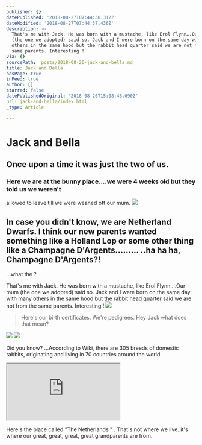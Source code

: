 ```yaml
---
publisher: {}
datePublished: '2018-08-27T07:44:38.312Z'
dateModified: '2018-08-27T07:44:37.436Z'
description: >-
  That's me with Jack. He was born with a mustache, like Erol Flynn….Our mum
  (the one we adopted) said so. Jack and I were born on the same day with many
  others in the same hood but the rabbit head quarter said we are not from the
  same parents. Interesting !
via: {}
sourcePath: _posts/2018-08-26-jack-and-bella.md
title: Jack and Bella
hasPage: true
inFeed: true
author: []
starred: false
datePublishedOriginal: '2018-08-26T15:08:46.090Z'
url: jack-and-bella/index.html
_type: Article

---
```

# Jack and Bella

## Once upon a time it was just the two of us.

### Here we are at the bunny place....we were 4 weeks old but they told us we weren't 
allowed to leave till we were weaned off our mum.
![](https://the-grid-user-content.s3-us-west-2.amazonaws.com/e217328a-d23a-4ce4-9042-e2c991afbdd4.jpg)

## In case you didn't know, we are Netherland Dwarfs. I think our new parents wanted something like a Holland Lop or some other thing like a Champagne D'Argents......... ..ha ha ha, Champagne D'Argents?! 
...what the ?

That's me with Jack. He was born with a mustache, like Erol Flynn....Our mum (the one we adopted) said so. Jack and I were born on the same day with many others in the same hood but the rabbit head quarter said we are not from the same parents. Interesting !
![](https://s3-us-west-2.amazonaws.com/the-grid-img/p/ee7ad85891a06d3c71e3cf2d7d4cdd362c720b48.jpg)

> Here's our birth certificates. We're pedigrees. Hey Jack what does that mean?

![](https://s3-us-west-2.amazonaws.com/the-grid-img/p/d107a6cf7d6367114ab2e2e1bf8a06af49da79ca.jpg)
![](https://s3-us-west-2.amazonaws.com/the-grid-img/p/edfdfeda8b55de87ecdb0170bef8221fdfb709e9.jpg)

Did you know? ...According to Wiki, there are 305 breeds of domestic rabbits, originating and living in 70 countries around the world.

<iframe src="https://the-grid.github.io/ed-location/?latitude=51.83577752045248&amp;longitude=5.2734375&amp;zoom=3&amp;address=Netherlands" style=""></iframe>

Here's the place called "The Netherlands " . That's not where we live..it's where our great, great, great, great grandparents are from.